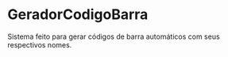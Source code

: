 # GeradorCodigoBarra
Sistema feito para gerar códigos de barra automáticos com seus respectivos nomes.
